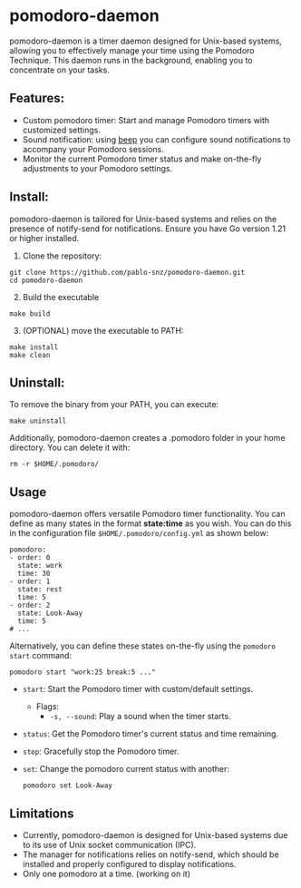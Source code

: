 # pomodoro-daemon

pomodoro-daemon is a timer daemon designed for Unix-based systems, allowing you to effectively manage your time using the Pomodoro Technique. This daemon runs in the background, enabling you to concentrate on your tasks. 

## Features:
- Custom pomodoro timer: Start and manage Pomodoro timers with customized settings. 
- Sound notification: using [beep](https://github.com/gopxl/beep) you can configure sound notifications to accompany your Pomodoro sessions.
- Monitor the current Pomodoro timer status and make on-the-fly adjustments to your Pomodoro settings.

## Install:

pomodoro-daemon is tailored for Unix-based systems and relies on the presence of notify-send for notifications. Ensure you have Go version 1.21 or higher installed.

1. Clone the repository:

```{bash}
git clone https://github.com/pablo-snz/pomodoro-daemon.git
cd pomodoro-daemon
```

2. Build the executable

```{bash}
make build
```

3. (OPTIONAL) move the executable to PATH:

```{bash}
make install
make clean
```

## Uninstall:

To remove the binary from your PATH, you can execute:

```{bash}
make uninstall
```

Additionally, pomodoro-daemon creates a .pomodoro folder in your home directory. You can delete it with:

```{bash}
rm -r $HOME/.pomodoro/
```

## Usage

pomodoro-daemon offers versatile Pomodoro timer functionality. You can define as many states in the format **state:time** as you wish. You can do this in the configuration file `$HOME/.pomodoro/config.yml` as shown below:

```{yaml}
pomodoro:
- order: 0
  state: work
  time: 30
- order: 1
  state: rest
  time: 5
- order: 2
  state: Look-Away
  time: 5
# ...
```
Alternatively, you can define these states on-the-fly using the `pomodoro start` command:

```{yaml}
pomodoro start "work:25 break:5 ..."
```

- `start`: Start the Pomodoro timer with custom/default settings.
    - Flags:
        - `-s, --sound`: Play a sound when the timer starts.

- `status`: Get the Pomodoro timer's current status and time remaining.

- `stop`: Gracefully stop the Pomodoro timer.

- `set`: Change the pomodoro current status with another:

    ```{bash}
    pomodoro set Look-Away
    ```

## Limitations

- Currently, pomodoro-daemon is designed for Unix-based systems due to its use of Unix socket communication (IPC).
- The manager for notifications relies on notify-send, which should be installed and properly configured to display notifications.
- Only one pomodoro at a time. (working on it)

